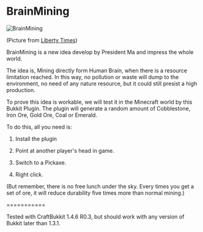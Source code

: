 BrainMining
===========

![BrainMining](https://i.imgur.com/3ha2kVU.jpg)

(Picture from [Liberty Times](http://news.ltn.com.tw/news/politics/breakingnews/1064265))

BrainMining is a new idea develop by President Ma and impress the whole world.


The idea is, Mining directly form Human Brain, when there is a resource limitation reached. In this way, no pollution or waste will dump to the environment, no need of any nature resource, but it could still presist a high production.


To prove this idea is workable, we will test it in the Minecraft world by this Bukkit Plugin. The plugin will generate a random amount of Cobblestone, Iron Ore, Gold Ore, Coal or Emerald.

To do this, all you need is:

1. Install the plugin

2. Point at another player's head in game.

3. Switch to a Pickaxe.

4. Right click.


(But remember, there is no free lunch under the sky. Every times you get a set of ore, it will reduce durability five times more than normal mining.)

===========

Tested with CraftBukkit 1.4.6 R0.3, but should work with any version of Bukkit later than 1.3.1.